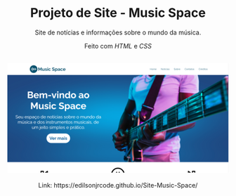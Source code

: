 <div align='center'>
<h1>Projeto de Site - Music Space</h1>
<p>Site de notícias e informações sobre o mundo da música.</p>
<p>Feito com <i>HTML</i> e <i>CSS</i></p>
<br>
<img src="layout.png">
<br><br>
Link: https://edilsonjrcode.github.io/Site-Music-Space/
</div>

